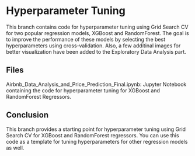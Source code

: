 # Hyperparameter Tuning
This branch contains code for hyperparameter tuning using Grid Search CV for two popular regression models, XGBoost and RandomForest. The goal is to improve the performance of these models by selecting the best hyperparameters using cross-validation. Also, a few additinal images for better visualization have been added to the Exploratory Data Analysis part.

## Files
Airbnb_Data_Analysis_and_Price_Prediction_Final.ipynb: Jupyter Notebook containing the code for hyperparameter tuning for XGBoost and RandomForest Regressors.

## Conclusion
This branch provides a starting point for hyperparameter tuning using Grid Search CV for XGBoost and RandomForest regressors. You can use this code as a template for tuning hyperparameters for other regression models as well.
